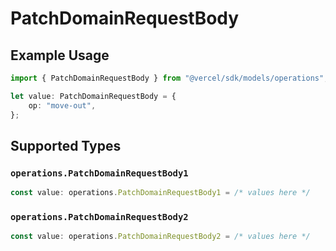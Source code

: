 # PatchDomainRequestBody

## Example Usage

```typescript
import { PatchDomainRequestBody } from "@vercel/sdk/models/operations";

let value: PatchDomainRequestBody = {
    op: "move-out",
};
```

## Supported Types

### `operations.PatchDomainRequestBody1`

```typescript
const value: operations.PatchDomainRequestBody1 = /* values here */
```

### `operations.PatchDomainRequestBody2`

```typescript
const value: operations.PatchDomainRequestBody2 = /* values here */
```

